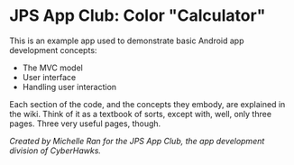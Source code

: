 # JPS App Club: Color "Calculator"
This is an example app used to demonstrate basic Android app development concepts:
  - The MVC model
  - User interface
  - Handling user interaction

<p>Each section of the code, and the concepts they embody, are explained in the wiki. Think of it as a textbook of sorts, except with, well, only three pages. Three very useful pages, though.</p>

*Created by Michelle Ran for the JPS App Club, the app development division of CyberHawks.*
